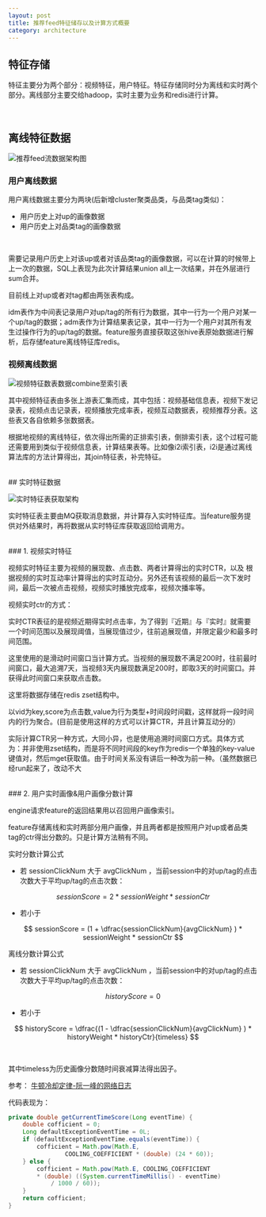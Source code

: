 ```yaml
---
layout: post
title: 推荐feed特征储存以及计算方式概要
category: architecture
---
```


## 特征存储

特征主要分为两个部分：视频特征，用户特征。特征存储同时分为离线和实时两个部分。离线部分主要交给hadoop，实时主要为业务和redis进行计算。

<br>

## 离线特征数据

![推荐feed流数据架构图](http://blogcdn.qihope.com/github-blog-pic/2019-02-11-recommend-feature-data.png)

### 用户离线数据

用户离线数据主要分为两块(后新增cluster聚类品类，与品类tag类似)：

- 用户历史上对up的画像数据
- 用户历史上对品类tag的画像数据

<br>

需要记录用户历史上对该up或者对该品类tag的画像数据，可以在计算的时候带上上一次的数据，SQL上表现为此次计算结果union all上一次结果，并在外层进行sum合并。

目前线上对up或者对tag都由两张表构成。

idm表作为中间表记录用户对up/tag的所有行为数据，其中一行为一个用户对某一个up/tag的数据；adm表作为计算结果表记录，其中一行为一个用户对其所有发生过操作行为的up/tag的数据。feature服务直接获取这张hive表原始数据进行解析，后存储feature离线特征库redis。

### 视频离线数据

![视频特征数表数据combine至索引表](http://blogcdn.qihope.com/github-blog-pic/2019-02-11-recommend-feature-data2.png)

其中视频特征表由多张上游表汇集而成，其中包括：视频基础信息表，视频下发记录表，视频点击记录表，视频播放完成率表，视频互动数据表，视频推荐分表。这些表又各自依赖多张数据表。

根据地视频的离线特征，依次得出所需的正排索引表，倒排索引表，这个过程可能还需要用到类似于视频信息表，计算结果表等。比如像i2i索引表，i2i是通过离线算法库的方法计算得出，其join特征表，补完特征。

<br>
## 实时特征数据

![实时特征表获取架构](http://blogcdn.qihope.com/github-blog-pic/2019-02-11-recommend-feature-data3.png)

实时特征表主要由MQ获取消息数据，并计算存入实时特征库。当feature服务提供对外结果时，再将数据从实时特征库获取返回给调用方。

<br>
### 1. 视频实时特征

视频实时特征主要为视频的展现数、点击数、两者计算得出的实时CTR，以及 根据视频的实时互动率计算得出的实时互动分。另外还有该视频的最后一次下发时间，最后一次被点击视频，视频实时播放完成率，视频次播率等。

视频实时ctr的方式：

实时CTR表征的是视频近期得实时点击率，为了得到『近期』与『实时』就需要一个时间范围以及展现阈值，当展现值过少，往前追展现值，并限定最少和最多时间范围。

这里使用的是滑动时间窗口当计算方式。当视频的展现数不满足200时，往前最时间窗口，最大追溯7天，当视频3天内展现数满足200时，即取3天的时间窗口。并获得此时间窗口来获取点击数。

这里将数据存储在redis zset结构中。

以vid为key,score为点击数,value为行为类型+时间段时间戳，这样就将一段时间内的行为聚合。(目前是使用这样的方式可以计算CTR，并且计算互动分的）

实际计算CTR另一种方式，大同小异，也是使用追溯时间窗口方式。具体方式为：并非使用zset结构，而是将不同时间段的key作为redis一个单独的key-value键值对，然后mget获取值。由于时间关系没有讲后一种改为前一种。（虽然数据已经run起来了，改动不大

<br>
### 2. 用户实时画像&用户画像分数计算

engine请求feature的返回结果用以召回用户画像索引。

feature存储离线和实时两部分用户画像，并且两者都是按照用户对up或者品类tag的ctr得出分数的。只是计算方法稍有不同。

实时分数计算公式

- 若 sessionClickNum 大于 avgClickNum ，当前session中的对up/tag的点击次数大于平均up/tag的点击次数：

$$ sessionScore = 2 * sessionWeight * sessionCtr $$

- 若小于

$$ sessionScore = (1 + \dfrac{sessionClickNum}{avgClickNum} ) * sessionWeight * sessionCtr $$

离线分数计算公式

- 若 sessionClickNum 大于 avgClickNum ，当前session中的对up/tag的点击次数大于平均up/tag的点击次数：

$$ historyScore = 0 $$

- 若小于

$$ historyScore = \dfrac{(1 - \dfrac{sessionClickNum}{avgClickNum} ) * historyWeight * historyCtr}{timeless} $$

<br>

其中timeless为历史画像分数随时间衰减算法得出因子。

参考： [牛顿冷却定律-阮一峰的网络日志](http://www.ruanyifeng.com/blog/2012/03/ranking_algorithm_newton_s_law_of_cooling.html)

代码表现为：
```java
private double getCurrentTimeScore(Long eventTime) {
    double cofficient = 0;
    Long defaultExceptionEventTime = 0L;
    if (defaultExceptionEventTime.equals(eventTime)) {
        cofficient = Math.pow(Math.E,
                COOLING_COEFFICIENT * (double) (24 * 60));
    } else {
        cofficient = Math.pow(Math.E, COOLING_COEFFICIENT 
        * (double) ((System.currentTimeMillis() - eventTime) 
        	/ 1000 / 60));
    }
    return cofficient;
}
```






